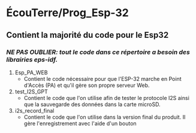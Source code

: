 # ÉcouTerre/Prog_Esp-32

## Contient la majorité du code pour le Esp32


### ***NE PAS OUBLIER: tout le code dans ce répertoire a besoin des librairies eps-idf.***

 1. Esp_PA_WEB
	 - Contient le code nécessaire pour que l'ESP-32 marche en Point d'Accès (PA) et qu'il gère son propre serveur Web.
 2. test_I2S_GPT
	 - Contient le code que l'on utilise afin de tester le protocole I2S ainsi que la sauvegarde des données dans la carte microSD. 
 3. i2s_record_final
	 - Contient le code que l'on utilise dans la version final du produit. Il gère l'enregistrement avec l'aide d'un bouton 
